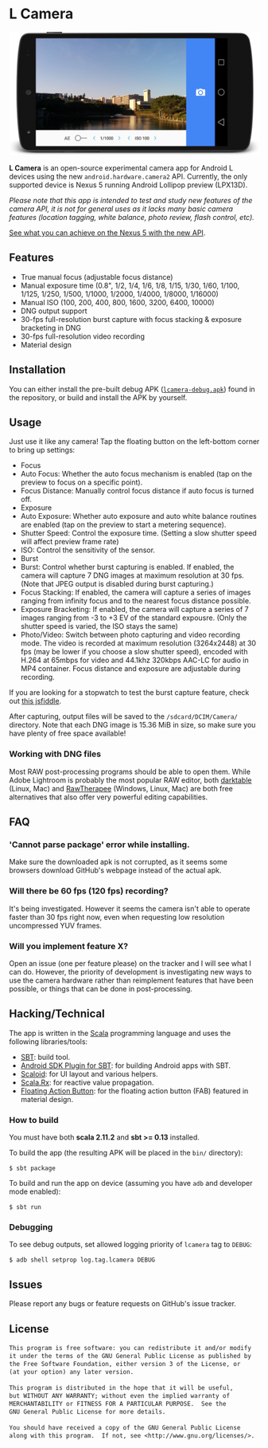 # L Camera

![Screenshot](screenshot.jpg?raw=true)

**L Camera** is an open-source experimental camera app for Android L devices using the new `android.hardware.camera2` API. Currently, the only supported device is Nexus 5 running Android Lollipop preview (LPX13D).

*Please note that this app is intended to test and study new features of the camera API, it is not for general uses as it lacks many basic camera features (location tagging, white balance, photo review, flash control, etc).*

[See what you can achieve on the Nexus 5 with the new API](http://imgur.com/a/qQkkR#0).

## Features

* True manual focus (adjustable focus distance)
* Manual exposure time (0.8", 1/2, 1/4, 1/6, 1/8, 1/15, 1/30, 1/60, 1/100, 1/125, 1/250, 1/500, 1/1000, 1/2000, 1/4000, 1/8000, 1/16000)
* Manual ISO (100, 200, 400, 800, 1600, 3200, 6400, 10000)
* DNG output support
* 30-fps full-resolution burst capture with focus stacking & exposure bracketing in DNG
* 30-fps full-resolution video recording
* Material design

## Installation

You can either install the pre-built debug APK ([`lcamera-debug.apk`](lcamera-debug.apk?raw=true)) found in the repository, or build and install the APK by yourself.

## Usage

Just use it like any camera! Tap the floating button on the left-bottom corner to bring up settings:

* Focus
 * Auto Focus: Whether the auto focus mechanism is enabled (tap on the preview to focus on a specific point).
 * Focus Distance: Manually control focus distance if auto focus is turned off.
* Exposure
 * Auto Exposure: Whether auto exposure and auto white balance routines are enabled (tap on the preview to start a metering sequence).
 * Shutter Speed: Control the exposure time. (Setting a slow shutter speed will affect preview frame rate)
 * ISO: Control the sensitivity of the sensor.
* Burst
 * Burst: Control whether burst capturing is enabled. If enabled, the camera will capture 7 DNG images at maximum resolution at 30 fps. (Note that JPEG output is disabled during burst capturing.)
 * Focus Stacking: If enabled, the camera will capture a series of images ranging from infinity focus and to the nearest focus distance possible.
 * Exposure Bracketing: If enabled, the camera will capture a series of 7 images ranging from -3 to +3 EV of the standard expousre. (Only the shutter speed is varied, the ISO stays the same)
* Photo/Video: Switch between photo capturing and video recording mode. The video is recorded at maximum resolution (3264x2448) at 30 fps (may be lower if you choose a slow shutter speed), encoded with H.264 at 65mbps for video and 44.1khz 320kbps AAC-LC for audio in MP4 container. Focus distance and exposure are adjustable during recording.

If you are looking for a stopwatch to test the burst capture feature, check out [this jsfiddle](http://jsfiddle.net/jw2z5eeu/).

After capturing, output files will be saved to the `/sdcard/DCIM/Camera/` directory. Note that each DNG image is 15.36 MiB in size, so make sure you have plenty of free space available!

### Working with DNG files

Most RAW post-processing programs should be able to open them. While Adobe Lightroom is probably the most popular RAW editor, both [darktable](http://www.darktable.org/) (Linux, Mac) and [RawTherapee](http://rawtherapee.com/) (Windows, Linux, Mac) are both free alternatives that also offer very powerful editing capabilities.

## FAQ

### 'Cannot parse package' error while installing.
Make sure the downloaded apk is not corrupted, as it seems some browsers download GitHub's webpage instead of the actual apk.

### Will there be 60 fps (120 fps) recording?
It's being investigated. However it seems the camera isn't able to operate faster than 30 fps right now, even when requesting low resolution uncompressed YUV frames.

### Will you implement feature X?
Open an issue (one per feature please) on the tracker and I will see what I can do. However, the priority of development is investigating new ways to use the camera hardware rather than reimplement features that have been possible, or things that can be done in post-processing.

## Hacking/Technical

The app is written in the [Scala](http://www.scala-lang.org/) programming language and uses the following libraries/tools:

* [SBT](http://www.scala-sbt.org/): build tool.
* [Android SDK Plugin for SBT](https://github.com/pfn/android-sdk-plugin): for building Android apps with SBT.
* [Scaloid](https://github.com/pocorall/scaloid/): for UI layout and various helpers.
* [Scala.Rx](https://github.com/lihaoyi/scala.rx): for reactive value propagation.
* [Floating Action Button](https://github.com/makovkastar/FloatingActionButton): for the floating action button (FAB) featured in material design.

### How to build

You must have both **scala 2.11.2** and **sbt >= 0.13** installed.

To build the app (the resulting APK will be placed in the `bin/` directory):

    $ sbt package

To build and run the app on device (assuming you have `adb` and developer mode enabled):

    $ sbt run

### Debugging

To see debug outputs, set allowed logging priority of `lcamera` tag to `DEBUG`:

    $ adb shell setprop log.tag.lcamera DEBUG

## Issues

Please report any bugs or feature requests on GitHub's issue tracker.

## License

    This program is free software: you can redistribute it and/or modify
    it under the terms of the GNU General Public License as published by
    the Free Software Foundation, either version 3 of the License, or
    (at your option) any later version.

    This program is distributed in the hope that it will be useful,
    but WITHOUT ANY WARRANTY; without even the implied warranty of
    MERCHANTABILITY or FITNESS FOR A PARTICULAR PURPOSE.  See the
    GNU General Public License for more details.

    You should have received a copy of the GNU General Public License
    along with this program.  If not, see <http://www.gnu.org/licenses/>.

